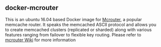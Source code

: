 docker-mcrouter
---

This is an ubuntu 16.04 based Docker image for [Mcrouter](https://github.com/facebook/mcrouter), a popular memcache router. It speaks the memcached ASCII protocol and allows you to create memcached clusters (replicated or sharded) along with various features ranging from failover to flexible key routing. Please refer to [mcrouter Wiki](https://github.com/facebook/mcrouter/wiki) for more information
